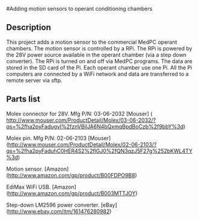 #Adding  motion sensors to operant conditioning chambers

## Description
This project adds a motion sensor to the commercial MedPC operant chambers. The motion sensor is controlled by a RPi. The RPi is powered by the 28V power source available in the operant chamber (via a step down converter). The RPi is turned on and off via MedPC programs. The data are stored in the SD card of the Pi. Each operant chamber use one Pi. All the Pi computers are connected by a WiFi network and data are transferred to a remote server via sftp.

## Parts list

Molex connector for 28V. Mfg P/N: 03-06-2032 [Mouser] ( http://www.mouser.com/ProductDetail/Molex/03-06-2032/?qs=%2fha2pyFadugvI%2fznVBilJA6N4bQxmqBpdBoCzb%2f9bbY%3d)  

Molex pin. Mfg P/N: 02-06-2103 [Mouser] (http://www.mouser.com/ProductDetail/Molex/02-06-2103/?qs=%2fha2pyFaduhC0HER4S2%2flGJ0%2fQN3qzJ5F27g%252bKWL4TY%3d)

Motion sensor. [Amazon] (http://www.amazon.com/gp/product/B00FDPO9B8) 

EdiMax WiFi USB. [Amazon] (http://www.amazon.com/gp/product/B003MTTJOY)

Step-down LM2596 power converter. [eBay] (http://www.ebay.com/itm/161476280982)  


